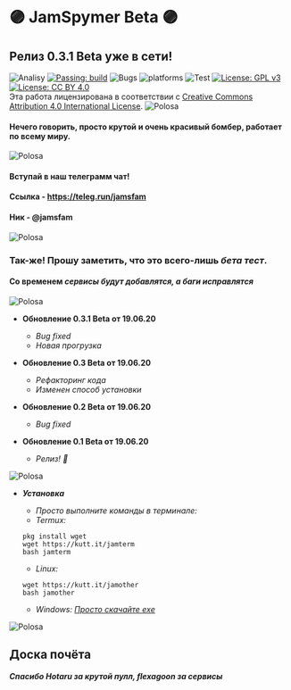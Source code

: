 # 🟣 JamSpymer Beta 🟣 


## Релиз 0.3.1 Beta уже в сети!

![Analisy](https://img.shields.io/badge/quality-4.862-success)
[![Passing: build](https://img.shields.io/badge/build-passing-green.svg)](https://img.shields.io/badge/build-passing-green)
![Bugs](https://img.shields.io/badge/bug%2072-fixed-blueviolet)
![platforms](https://img.shields.io/badge/platform's-Linux%20%7C%20Ubuntu%20%7C%20Termux%20%7C%20Windows%2010-important)
![Test](https://img.shields.io/badge/test-%E2%9C%94%2078%20%7C%20%E2%9C%98%200-brightgreen)
[![License: GPL v3](https://img.shields.io/badge/License-GPLv3-blue.svg)](https://www.gnu.org/licenses/gpl-3.0)
[![License: CC BY 4.0](https://img.shields.io/badge/License-CC%20BY%204.0-lightgrey.svg)](https://creativecommons.org/licenses/by/4.0/)
</a><br />Эта работа лицензирована в соответствии с <a rel="license" href="http://creativecommons.org/licenses/by/4.0/">Creative Commons Attribution 4.0 International License</a>.
![Polosa](https://user-images.githubusercontent.com/61265099/78818286-19743180-79dd-11ea-84c5-f629f891dd4b.png)
<h4>Нечего говорить, просто крутой и очень красивый бомбер, работает по всему миру.</h4>

![Polosa](https://user-images.githubusercontent.com/61265099/78818286-19743180-79dd-11ea-84c5-f629f891dd4b.png)

#### Вступай в наш телеграмм чат!
#### Ссылка - https://teleg.run/jamsfam
#### Ник - @jamsfam

![Polosa](https://user-images.githubusercontent.com/61265099/78818286-19743180-79dd-11ea-84c5-f629f891dd4b.png)

### Так-же! Прошу заметить, что это всего-лишь ***бета тест***.
#### Со временем ***сервисы будут добавлятся, а баги исправлятся***

![Polosa](https://user-images.githubusercontent.com/61265099/78818286-19743180-79dd-11ea-84c5-f629f891dd4b.png)

+ **Обновление 0.3.1 Beta от 19.06.20**
  + *Bug fixed*
  + *Новая прогрузка*

+ **Обновление 0.3 Beta от 19.06.20**
  + *Рефакторинг кода*
  + *Изменен способ установки*

+ **Обновление 0.2 Beta от 19.06.20**
  + *Bug fixed*

+ **Обновление 0.1 Beta от 19.06.20**
  + *Релиз! 🎉*

![Polosa](https://user-images.githubusercontent.com/61265099/78818286-19743180-79dd-11ea-84c5-f629f891dd4b.png)

  + ***Установка***
    + *Просто выполните команды в терминале:*
    + *Termux:*
    ```
    pkg install wget
    wget https://kutt.it/jamterm
    bash jamterm
    ```
    + *Linux:*
    ```
    wget https://kutt.it/jamother
    bash jamother
    ```
    
    + *Windows: [Просто скачайте exe](https://github.com/x11-repo/JamSpymer/releases/tag/0.3.1Beta)*
   
 
![Polosa](https://user-images.githubusercontent.com/61265099/78818286-19743180-79dd-11ea-84c5-f629f891dd4b.png)

## Доска почёта
***Спасибо Hotaru за крутой пулл, flexagoon за сервисы***
<br>

